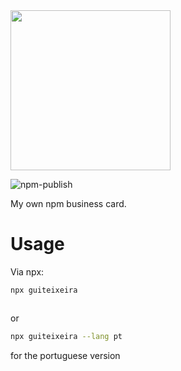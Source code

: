 <img src="https://static.joseli.to/joseli.to/HomePage/logo.png" width="256">

![npm-publish](https://github.com/breakzplatform/card/workflows/npm-publish/badge.svg)

My own npm business card.

# Usage

Via npx:

```bash
npx guiteixeira



```

or

```bash
npx guiteixeira --lang pt
```

for the portuguese version

